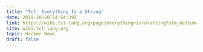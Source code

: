 ```yaml
---
title: "Tcl: Everything Is a String"
date: 2019-10-28T14:54:39Z
link: https://wiki.tcl-lang.org/page/everything+is+a+string?utm_medium=RSS&utm_source=hune
site: wiki.tcl-lang.org
topic: Hacker News
draft: false
---
```

